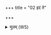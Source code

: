 +++
title = "02 इदं ते"

+++
<details><summary>मूलम् (WS)</summary>

इदं ते हृदयं भिनद्मि यातुधान स्वाहेदं ते  
क्लोमानं नि तृणद्मि भूम्याम् ॥ ५ ॥
</details>